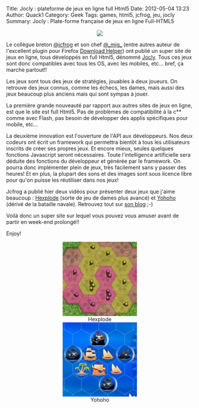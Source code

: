 Title: Jocly : plateforme de jeux en ligne full Html5
Date: 2012-05-04 13:23
Author: Quack1
Category: Geek
Tags: games, html5, jcfrog, jeu, jocly
Summary: Jocly : Plate-forme française de jeux en ligne Full-HTML5

<div align=center><img src="static/upload/jocly.png" width="600" align=center /></div>

Le collègue breton [@jcfrog][] et son chef [@\_mig\_](http://twitter.com/_mig_ "@\_mig\_") (entre autres
auteur de l'excellent plugin pour Firefox [Download Helper][]) ont
publié un super site de jeux en ligne, tous développés en full Html5,
dénommé [Jocly][]. Tous ces jeux sont donc compatibles avec tous les OS,
avec les mobiles, etc... bref, ça marche partout!!

Les jeux sont tous des jeux de stratégies, jouables à deux joueurs. On
retrouve des jeux connus, comme les échecs, les dames, mais aussi des
jeux beaucoup plus anciens mais qui sont sympas à jouer.

La première grande nouveauté par rapport aux autres sites de jeux en
ligne, est que le site est full Html5. Pas de problèmes de compatibilité
à la c\*\* comme avec Flash, pas besoin de développer des applis
spécifiques pour mobile, etc...

La deuxième innovation est l'ouverture de l'API aux développeurs. Nos
deux codeurs ont écrit un framework qui permettra bientôt à tous les
utilisateurs inscrits de créer ses propres jeux. Et encore mieux, seules
quelques fonctions Javascript seront nécessaires. Toute l'intelligence
artificielle sera déduite des fonctions du développeur et générée par le
framework. On pourra donc implémenter plein de jeux, très facilement
sans y passer des heures! Et en plus, la plupart des sons et des images
sont sous licence libre pour qu'on puisse les réutiliser dans nos jeux!

Jcfrog a publié hier deux vidéos pour présenter deux jeux que j'aime
beaucoup : [Hexplode][] (sorte de jeu de dames plus avancé) et
[Yohoho][] (dérivé de la bataille navale). Retrouvez tout sur [son
blog][] ;-)

Voilà donc un super site sur lequel vous pouvez vous amuser avant de
partir en week-end prolongé!!

Enjoy!

<div align=center text-align=center><a href="static/upload/jocly_hexplode.png"><img src="upload/jocly_hexplode.png" width="200" align="center" /></a><br /> Hexplode </div> 

<div align=center text-align=center><a href="static/upload/jocly_yohoho.png"><img src="upload/jocly_yohoho.png" width="200" align="center" /></a><br /> Yohoho </div> 


  [@jcfrog]: http://twitter.com/jcfrog
  [Download Helper]: https://addons.mozilla.org/fr/firefox/addon/video-downloadhelper/
  [Jocly]: http://www.jocly.com
  [Hexplode]: http://www.jocly.com/jocly/hexplode/lab
  [Yohoho]: http://www.jocly.com/jocly/yohoho/lab
  [son blog]: https://jeromechoain.wordpress.com/2012/05/03/vlog-3-mai-2012-news-corporate/
